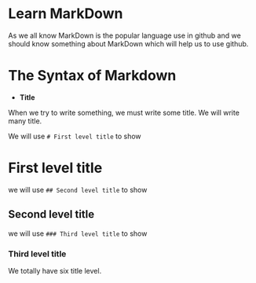 # Learn MarkDown
As we all know MarkDown is the popular language use in github and we should know something about MarkDown which will help us to use github.

# The Syntax of Markdown
* **Title**

When we try to write something, we must write some title. We will write many title.

We will use `# First level title` to show
 # First level title

we will use `## Second level title` to show 
## Second level title

we will use `### Third level title` to show 
### Third level title

We totally have six title level.

